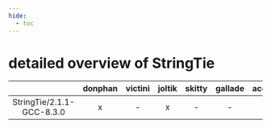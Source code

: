 ```yaml
---
hide:
  - toc
---
```


detailed overview of StringTie
==============================

| |donphan|victini|joltik|skitty|gallade|accelgor|swalot|doduo|
| :---: | :---: | :---: | :---: | :---: | :---: | :---: | :---: | :---: |
|StringTie/2.1.1-GCC-8.3.0|x|-|x|-|-|-|-|x|
